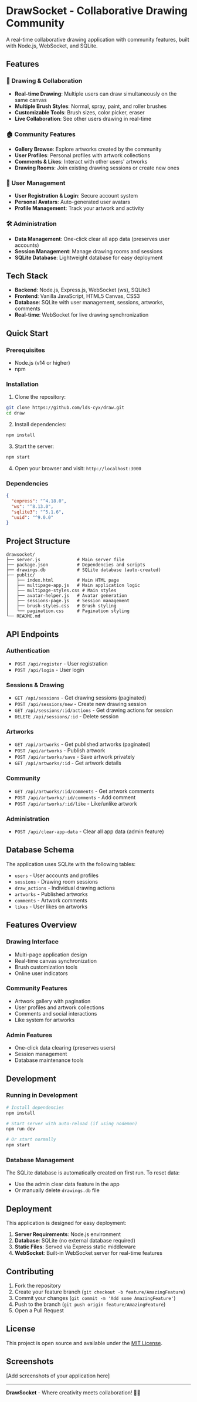 # DrawSocket - Collaborative Drawing Community

A real-time collaborative drawing application with community features, built with Node.js, WebSocket, and SQLite.

## Features

### 🎨 Drawing & Collaboration
- **Real-time Drawing**: Multiple users can draw simultaneously on the same canvas
- **Multiple Brush Styles**: Normal, spray, paint, and roller brushes
- **Customizable Tools**: Brush sizes, color picker, eraser
- **Live Collaboration**: See other users drawing in real-time

### 🏠 Community Features  
- **Gallery Browse**: Explore artworks created by the community
- **User Profiles**: Personal profiles with artwork collections
- **Comments & Likes**: Interact with other users' artworks
- **Drawing Rooms**: Join existing drawing sessions or create new ones

### 🔐 User Management
- **User Registration & Login**: Secure account system
- **Personal Avatars**: Auto-generated user avatars
- **Profile Management**: Track your artwork and activity

### 🛠 Administration
- **Data Management**: One-click clear all app data (preserves user accounts)
- **Session Management**: Manage drawing rooms and sessions
- **SQLite Database**: Lightweight database for easy deployment

## Tech Stack

- **Backend**: Node.js, Express.js, WebSocket (ws), SQLite3
- **Frontend**: Vanilla JavaScript, HTML5 Canvas, CSS3
- **Database**: SQLite with user management, sessions, artworks, comments
- **Real-time**: WebSocket for live drawing synchronization

## Quick Start

### Prerequisites
- Node.js (v14 or higher)
- npm

### Installation

1. Clone the repository:
```bash
git clone https://github.com/lds-cyx/draw.git
cd draw
```

2. Install dependencies:
```bash
npm install
```

3. Start the server:
```bash
npm start
```

4. Open your browser and visit: `http://localhost:3000`

### Dependencies
```json
{
  "express": "^4.18.0",
  "ws": "^8.13.0",
  "sqlite3": "^5.1.6",
  "uuid": "^9.0.0"
}
```

## Project Structure

```
drawsocket/
├── server.js              # Main server file
├── package.json           # Dependencies and scripts
├── drawings.db            # SQLite database (auto-created)
├── public/
│   ├── index.html         # Main HTML page
│   ├── multipage-app.js   # Main application logic
│   ├── multipage-styles.css # Main styles
│   ├── avatar-helper.js   # Avatar generation
│   ├── sessions-page.js   # Session management
│   ├── brush-styles.css   # Brush styling
│   └── pagination.css     # Pagination styling
└── README.md
```

## API Endpoints

### Authentication
- `POST /api/register` - User registration
- `POST /api/login` - User login

### Sessions & Drawing
- `GET /api/sessions` - Get drawing sessions (paginated)
- `POST /api/sessions/new` - Create new drawing session
- `GET /api/sessions/:id/actions` - Get drawing actions for session
- `DELETE /api/sessions/:id` - Delete session

### Artworks
- `GET /api/artworks` - Get published artworks (paginated)
- `POST /api/artworks` - Publish artwork
- `POST /api/artworks/save` - Save artwork privately
- `GET /api/artworks/:id` - Get artwork details

### Community
- `GET /api/artworks/:id/comments` - Get artwork comments
- `POST /api/artworks/:id/comments` - Add comment
- `POST /api/artworks/:id/like` - Like/unlike artwork

### Administration
- `POST /api/clear-app-data` - Clear all app data (admin feature)

## Database Schema

The application uses SQLite with the following tables:
- `users` - User accounts and profiles  
- `sessions` - Drawing room sessions
- `draw_actions` - Individual drawing actions
- `artworks` - Published artworks
- `comments` - Artwork comments
- `likes` - User likes on artworks

## Features Overview

### Drawing Interface
- Multi-page application design
- Real-time canvas synchronization
- Brush customization tools
- Online user indicators

### Community Features
- Artwork gallery with pagination
- User profiles and artwork collections
- Comments and social interactions
- Like system for artworks

### Admin Features
- One-click data clearing (preserves users)
- Session management
- Database maintenance tools

## Development

### Running in Development
```bash
# Install dependencies
npm install

# Start server with auto-reload (if using nodemon)
npm run dev

# Or start normally
npm start
```

### Database Management
The SQLite database is automatically created on first run. To reset data:
- Use the admin clear data feature in the app
- Or manually delete `drawings.db` file

## Deployment

This application is designed for easy deployment:

1. **Server Requirements**: Node.js environment
2. **Database**: SQLite (no external database required)
3. **Static Files**: Served via Express static middleware
4. **WebSocket**: Built-in WebSocket server for real-time features

## Contributing

1. Fork the repository
2. Create your feature branch (`git checkout -b feature/AmazingFeature`)
3. Commit your changes (`git commit -m 'Add some AmazingFeature'`)
4. Push to the branch (`git push origin feature/AmazingFeature`)
5. Open a Pull Request

## License

This project is open source and available under the [MIT License](LICENSE).

## Screenshots

[Add screenshots of your application here]

---

**DrawSocket** - Where creativity meets collaboration! 🎨✨
